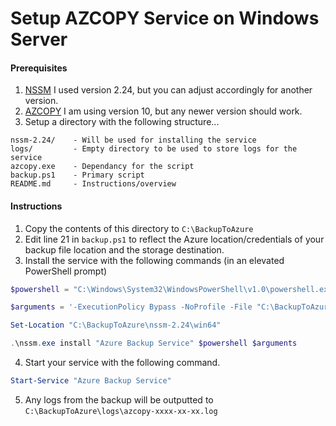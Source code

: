 # Setup AZCOPY Service on Windows Server

#### Prerequisites
1) [NSSM](https://nssm.cc/download) I used version 2.24, but you can adjust accordingly for another version.
2) [AZCOPY](https://aka.ms/downloadazcopy-v10-windows) I am using version 10, but any newer version should work.
3) Setup a directory with the following structure...

```
nssm-2.24/    - Will be used for installing the service
logs/         - Empty directory to be used to store logs for the service
azcopy.exe    - Dependancy for the script
backup.ps1    - Primary script
README.md     - Instructions/overview
```

#### Instructions
1) Copy the contents of this directory to  `C:\BackupToAzure`
2) Edit line 21 in `backup.ps1` to reflect the Azure location/credentials of your backup file location and the storage destination.
3) Install the service with the following commands (in an elevated PowerShell prompt)

```Powershell
$powershell = "C:\Windows\System32\WindowsPowerShell\v1.0\powershell.exe"

$arguments = '-ExecutionPolicy Bypass -NoProfile -File "C:\BackupToAzure\backup.ps1"'

Set-Location "C:\BackupToAzure\nssm-2.24\win64"

.\nssm.exe install "Azure Backup Service" $powershell $arguments
```

4) Start your service with the following command.
```powershell
Start-Service "Azure Backup Service"
```

5) Any logs from the backup will be outputted to `C:\BackupToAzure\logs\azcopy-xxxx-xx-xx.log`
